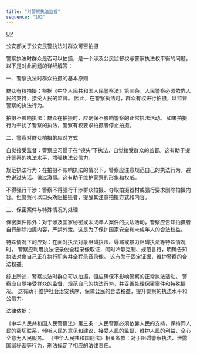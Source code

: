```yaml
---
title: "对警察执法监督"
sequence: "102"
---
```


[UP](/law/law-index.html)

公安部关于公安民警执法时群众可否拍摄

警察执法时群众是否可以拍摄，是一个涉及公民监督权与警察执法权平衡的问题。以下是对此问题的详细解答：

一、警察执法时群众拍摄的基本原则

群众有权拍摄：根据《中华人民共和国人民警察法》第三条，人民警察必须依靠人民的支持，接受人民的监督。
因此，在警察执法时，群众有权进行拍摄，以监督警察的执法行为。

拍摄不影响执法：群众在拍摄时，应确保不影响警察的正常执法活动。
如果拍摄行为干扰了警察的执法，警察有权要求拍摄者停止拍摄。

二、警察对群众拍摄的应对方式

自觉接受监督：警察应习惯于在“镜头”下执法，自觉接受群众的监督。这有助于提升警察的执法水平，增强执法公信力。

规范执法行为：在拍摄不影响执法的情况下，警察应注意规范自己的执法行为，避免说过头话、做过激事。这有助于维护警察的形象和权威。

不得强行干涉：警察不得强行干涉群众拍摄、夺取拍摄器材或强行要求删除拍摄内容。但警察可以口头劝阻拍摄者，提醒其注意拍摄方式和内容。

三、保密案件与特殊情况的处理

保密案件除外：对于涉及国家秘密或未成年人案件的执法活动，警察应告知拍摄者自行删除拍摄内容，严禁外泄。这是为了保护国家安全和未成年人的合法权益。

特殊情况下的应对：在面对执法对象阻碍执法、辱骂或暴力阻碍执法等特殊情况时，
警察应利用执法记录仪全程录像取证，同时冷静克制、规范言行，明确告知执法对象自己正在执行职务并全程录音录像。
这有助于固定证据，维护警察的合法权益。

综上所述，警察执法时群众可以拍摄，但应确保不影响警察的正常执法活动。
警察应自觉接受群众的监督，规范自己的执法行为，并妥善处理保密案件和特殊情况。
这有助于维护社会治安秩序，保障公民的合法权益，提升警察的执法水平和公信力。

法律依据：

《中华人民共和国人民警察法》第三条：人民警察必须依靠人民的支持，保持同人民的密切联系，倾听人民的意见和建议，接受人民的监督，维护人民的利益，全心全意为人民服务。
《中华人民共和国刑法》相关条款：对于阻碍警察执法、泄露国家秘密等行为，刑法规定了相应的法律责任。

